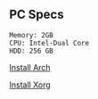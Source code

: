 
## PC Specs
```
Memory: 2GB
CPU: Intel-Dual Core
HDD: 256 GB
```
[Install Arch](https://github.com/saeidxgholami/dotfiles/blob/main/arch-install.md)

[Install Xorg](https://github.com/saeidxgholami/dotfiles/blob/main/xorg-install.md)
